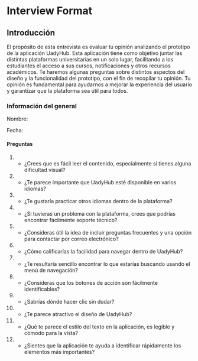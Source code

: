 # Interview Format

## Introducción 

El propósito de esta entrevista es evaluar tu opinión analizando el prototipo de la aplicación UadyHub. Esta aplicación tiene como objetivo juntar las distintas plataformas universitarias en un solo lugar, facilitando a los estudiantes el acceso a sus cursos, notificaciones y otros recursos académicos.
Te haremos algunas preguntas sobre distintos aspectos del diseño y la funcionalidad del prototipo, con el fin de recopilar tu opinión. Tu opinión es fundamental para ayudarnos a mejorar la experiencia del usuario y garantizar que la plataforma sea útil para todos.


### Información del general

Nombre:

Fecha:

#### Preguntas

1. - ¿Crees que es fácil leer el contenido, especialmente si tienes alguna dificultad visual?

2. - ¿Te parece importante que UadyHub esté disponible en varios idiomas?

3. - ¿Te gustaría practicar otros idiomas dentro de la plataforma?

4. - ¿Si tuvieras un problema con la plataforma, crees que podrías encontrar fácilmente soporte técnico?

5. - ¿Consideras útil la idea de incluir preguntas frecuentes y una opción para contactar por correo electrónico?

6. - ¿Cómo calificarías la facilidad para navegar dentro de UadyHub?

7. - ¿Te resultaría sencillo encontrar lo que estarías buscando usando el menú de navegación?

8. - ¿Consideras que los botones de acción son fácilmente identificables?

9. - ¿Sabrías dónde hacer clic sin dudar?

10. - ¿Te parece atractivo el diseño de UadyHub?

11. - ¿Qué te parece el estilo del texto en la aplicación, es legible y cómodo para la vista?

12. - ¿Sientes que la aplicación te ayuda a identificar rápidamente los elementos más importantes?

